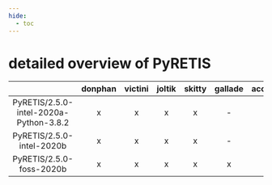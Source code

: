 ```yaml
---
hide:
  - toc
---
```


detailed overview of PyRETIS
============================

| |donphan|victini|joltik|skitty|gallade|accelgor|swalot|doduo|
| :---: | :---: | :---: | :---: | :---: | :---: | :---: | :---: | :---: |
|PyRETIS/2.5.0-intel-2020a-Python-3.8.2|x|x|x|x|-|-|x|-|
|PyRETIS/2.5.0-intel-2020b|x|x|x|x|-|-|-|x|
|PyRETIS/2.5.0-foss-2020b|x|x|x|x|x|-|-|x|
